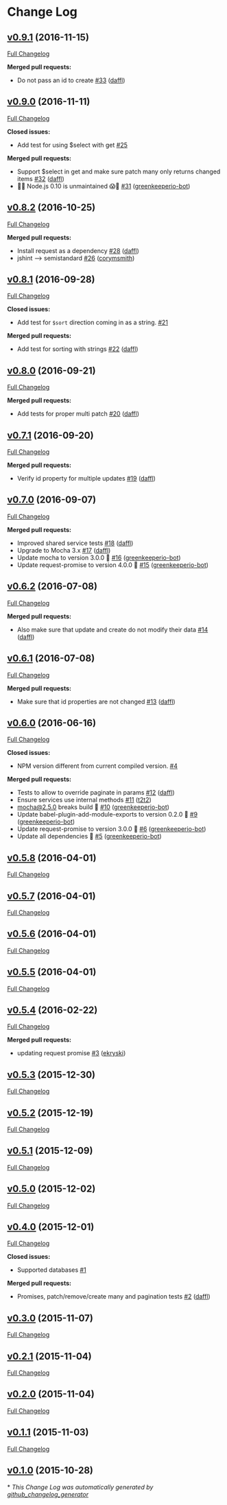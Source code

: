 # Change Log

## [v0.9.1](https://github.com/feathersjs/feathers-service-tests/tree/v0.9.1) (2016-11-15)
[Full Changelog](https://github.com/feathersjs/feathers-service-tests/compare/v0.9.0...v0.9.1)

**Merged pull requests:**

- Do not pass an id to create [\#33](https://github.com/feathersjs/feathers-service-tests/pull/33) ([daffl](https://github.com/daffl))

## [v0.9.0](https://github.com/feathersjs/feathers-service-tests/tree/v0.9.0) (2016-11-11)
[Full Changelog](https://github.com/feathersjs/feathers-service-tests/compare/v0.8.2...v0.9.0)

**Closed issues:**

- Add test for using $select with get [\#25](https://github.com/feathersjs/feathers-service-tests/issues/25)

**Merged pull requests:**

- Support $select in get and make sure patch many only returns changed items [\#32](https://github.com/feathersjs/feathers-service-tests/pull/32) ([daffl](https://github.com/daffl))
- 👻😱 Node.js 0.10 is unmaintained 😱👻 [\#31](https://github.com/feathersjs/feathers-service-tests/pull/31) ([greenkeeperio-bot](https://github.com/greenkeeperio-bot))

## [v0.8.2](https://github.com/feathersjs/feathers-service-tests/tree/v0.8.2) (2016-10-25)
[Full Changelog](https://github.com/feathersjs/feathers-service-tests/compare/v0.8.1...v0.8.2)

**Merged pull requests:**

- Install request as a dependency [\#28](https://github.com/feathersjs/feathers-service-tests/pull/28) ([daffl](https://github.com/daffl))
- jshint —\> semistandard [\#26](https://github.com/feathersjs/feathers-service-tests/pull/26) ([corymsmith](https://github.com/corymsmith))

## [v0.8.1](https://github.com/feathersjs/feathers-service-tests/tree/v0.8.1) (2016-09-28)
[Full Changelog](https://github.com/feathersjs/feathers-service-tests/compare/v0.8.0...v0.8.1)

**Closed issues:**

- Add test for `$sort` direction coming in as a string. [\#21](https://github.com/feathersjs/feathers-service-tests/issues/21)

**Merged pull requests:**

- Add test for sorting with strings [\#22](https://github.com/feathersjs/feathers-service-tests/pull/22) ([daffl](https://github.com/daffl))

## [v0.8.0](https://github.com/feathersjs/feathers-service-tests/tree/v0.8.0) (2016-09-21)
[Full Changelog](https://github.com/feathersjs/feathers-service-tests/compare/v0.7.1...v0.8.0)

**Merged pull requests:**

- Add tests for proper multi patch [\#20](https://github.com/feathersjs/feathers-service-tests/pull/20) ([daffl](https://github.com/daffl))

## [v0.7.1](https://github.com/feathersjs/feathers-service-tests/tree/v0.7.1) (2016-09-20)
[Full Changelog](https://github.com/feathersjs/feathers-service-tests/compare/v0.7.0...v0.7.1)

**Merged pull requests:**

- Verify id property for multiple updates [\#19](https://github.com/feathersjs/feathers-service-tests/pull/19) ([daffl](https://github.com/daffl))

## [v0.7.0](https://github.com/feathersjs/feathers-service-tests/tree/v0.7.0) (2016-09-07)
[Full Changelog](https://github.com/feathersjs/feathers-service-tests/compare/v0.6.2...v0.7.0)

**Merged pull requests:**

- Improved shared service tests [\#18](https://github.com/feathersjs/feathers-service-tests/pull/18) ([daffl](https://github.com/daffl))
- Upgrade to Mocha 3.x [\#17](https://github.com/feathersjs/feathers-service-tests/pull/17) ([daffl](https://github.com/daffl))
- Update mocha to version 3.0.0 🚀 [\#16](https://github.com/feathersjs/feathers-service-tests/pull/16) ([greenkeeperio-bot](https://github.com/greenkeeperio-bot))
- Update request-promise to version 4.0.0 🚀 [\#15](https://github.com/feathersjs/feathers-service-tests/pull/15) ([greenkeeperio-bot](https://github.com/greenkeeperio-bot))

## [v0.6.2](https://github.com/feathersjs/feathers-service-tests/tree/v0.6.2) (2016-07-08)
[Full Changelog](https://github.com/feathersjs/feathers-service-tests/compare/v0.6.1...v0.6.2)

**Merged pull requests:**

- Also make sure that update and create do not modify their data [\#14](https://github.com/feathersjs/feathers-service-tests/pull/14) ([daffl](https://github.com/daffl))

## [v0.6.1](https://github.com/feathersjs/feathers-service-tests/tree/v0.6.1) (2016-07-08)
[Full Changelog](https://github.com/feathersjs/feathers-service-tests/compare/v0.6.0...v0.6.1)

**Merged pull requests:**

- Make sure that id properties are not changed [\#13](https://github.com/feathersjs/feathers-service-tests/pull/13) ([daffl](https://github.com/daffl))

## [v0.6.0](https://github.com/feathersjs/feathers-service-tests/tree/v0.6.0) (2016-06-16)
[Full Changelog](https://github.com/feathersjs/feathers-service-tests/compare/v0.5.8...v0.6.0)

**Closed issues:**

- NPM version different from current compiled version. [\#4](https://github.com/feathersjs/feathers-service-tests/issues/4)

**Merged pull requests:**

- Tests to allow to override paginate in params [\#12](https://github.com/feathersjs/feathers-service-tests/pull/12) ([daffl](https://github.com/daffl))
- Ensure services use internal methods [\#11](https://github.com/feathersjs/feathers-service-tests/pull/11) ([t2t2](https://github.com/t2t2))
- mocha@2.5.0 breaks build 🚨 [\#10](https://github.com/feathersjs/feathers-service-tests/pull/10) ([greenkeeperio-bot](https://github.com/greenkeeperio-bot))
- Update babel-plugin-add-module-exports to version 0.2.0 🚀 [\#9](https://github.com/feathersjs/feathers-service-tests/pull/9) ([greenkeeperio-bot](https://github.com/greenkeeperio-bot))
- Update request-promise to version 3.0.0 🚀 [\#6](https://github.com/feathersjs/feathers-service-tests/pull/6) ([greenkeeperio-bot](https://github.com/greenkeeperio-bot))
- Update all dependencies 🌴 [\#5](https://github.com/feathersjs/feathers-service-tests/pull/5) ([greenkeeperio-bot](https://github.com/greenkeeperio-bot))

## [v0.5.8](https://github.com/feathersjs/feathers-service-tests/tree/v0.5.8) (2016-04-01)
[Full Changelog](https://github.com/feathersjs/feathers-service-tests/compare/v0.5.7...v0.5.8)

## [v0.5.7](https://github.com/feathersjs/feathers-service-tests/tree/v0.5.7) (2016-04-01)
[Full Changelog](https://github.com/feathersjs/feathers-service-tests/compare/v0.5.6...v0.5.7)

## [v0.5.6](https://github.com/feathersjs/feathers-service-tests/tree/v0.5.6) (2016-04-01)
[Full Changelog](https://github.com/feathersjs/feathers-service-tests/compare/v0.5.5...v0.5.6)

## [v0.5.5](https://github.com/feathersjs/feathers-service-tests/tree/v0.5.5) (2016-04-01)
[Full Changelog](https://github.com/feathersjs/feathers-service-tests/compare/v0.5.4...v0.5.5)

## [v0.5.4](https://github.com/feathersjs/feathers-service-tests/tree/v0.5.4) (2016-02-22)
[Full Changelog](https://github.com/feathersjs/feathers-service-tests/compare/v0.5.3...v0.5.4)

**Merged pull requests:**

- updating request promise [\#3](https://github.com/feathersjs/feathers-service-tests/pull/3) ([ekryski](https://github.com/ekryski))

## [v0.5.3](https://github.com/feathersjs/feathers-service-tests/tree/v0.5.3) (2015-12-30)
[Full Changelog](https://github.com/feathersjs/feathers-service-tests/compare/v0.5.2...v0.5.3)

## [v0.5.2](https://github.com/feathersjs/feathers-service-tests/tree/v0.5.2) (2015-12-19)
[Full Changelog](https://github.com/feathersjs/feathers-service-tests/compare/v0.5.1...v0.5.2)

## [v0.5.1](https://github.com/feathersjs/feathers-service-tests/tree/v0.5.1) (2015-12-09)
[Full Changelog](https://github.com/feathersjs/feathers-service-tests/compare/v0.5.0...v0.5.1)

## [v0.5.0](https://github.com/feathersjs/feathers-service-tests/tree/v0.5.0) (2015-12-02)
[Full Changelog](https://github.com/feathersjs/feathers-service-tests/compare/v0.4.0...v0.5.0)

## [v0.4.0](https://github.com/feathersjs/feathers-service-tests/tree/v0.4.0) (2015-12-01)
[Full Changelog](https://github.com/feathersjs/feathers-service-tests/compare/v0.3.0...v0.4.0)

**Closed issues:**

- Supported databases [\#1](https://github.com/feathersjs/feathers-service-tests/issues/1)

**Merged pull requests:**

- Promises, patch/remove/create many and pagination tests [\#2](https://github.com/feathersjs/feathers-service-tests/pull/2) ([daffl](https://github.com/daffl))

## [v0.3.0](https://github.com/feathersjs/feathers-service-tests/tree/v0.3.0) (2015-11-07)
[Full Changelog](https://github.com/feathersjs/feathers-service-tests/compare/v0.2.1...v0.3.0)

## [v0.2.1](https://github.com/feathersjs/feathers-service-tests/tree/v0.2.1) (2015-11-04)
[Full Changelog](https://github.com/feathersjs/feathers-service-tests/compare/v0.2.0...v0.2.1)

## [v0.2.0](https://github.com/feathersjs/feathers-service-tests/tree/v0.2.0) (2015-11-04)
[Full Changelog](https://github.com/feathersjs/feathers-service-tests/compare/v0.1.1...v0.2.0)

## [v0.1.1](https://github.com/feathersjs/feathers-service-tests/tree/v0.1.1) (2015-11-03)
[Full Changelog](https://github.com/feathersjs/feathers-service-tests/compare/v0.1.0...v0.1.1)

## [v0.1.0](https://github.com/feathersjs/feathers-service-tests/tree/v0.1.0) (2015-10-28)


\* *This Change Log was automatically generated by [github_changelog_generator](https://github.com/skywinder/Github-Changelog-Generator)*